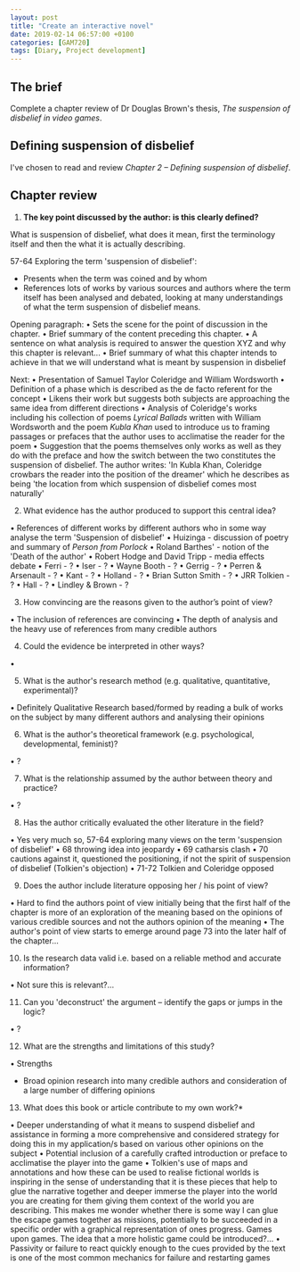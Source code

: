 ```yaml
---
layout: post
title: "Create an interactive novel"
date: 2019-02-14 06:57:00 +0100
categories: [GAM720]
tags: [Diary, Project development]
---
```


## The brief

Complete a chapter review of Dr Douglas Brown's thesis, *The suspension of disbelief in video games*.

## Defining suspension of disbelief

I've chosen to read and review *Chapter 2 – Defining suspension of disbelief*.

## Chapter review

1. **The key point discussed by the author: is this clearly defined?**

What is suspension of disbelief, what does it mean, first the terminology itself and then the what it is actually describing.

57-64 Exploring the term 'suspension of disbelief':
* Presents when the term was coined and by whom
* References lots of works by various sources and authors where the term itself has been analysed and debated, looking at many understandings of what the term suspension of disbelief means.

Opening paragraph:
• Sets the scene for the point of discussion in the chapter.
• Brief summary of the content preceding this chapter.
• A sentence on what analysis is required to answer the question XYZ and why this chapter is relevant...
• Brief summary of what this chapter intends to achieve in that we will understand what is meant by suspension in disbelief

Next:
• Presentation of Samuel Taylor Coleridge and William Wordsworth
• Definition of a phase which is described as the de facto referent for the concept
• Likens their work but suggests both subjects are approaching the same idea from different directions
• Analysis of Coleridge's works including his collection of poems *Lyrical Ballads* written with William Wordsworth and the poem *Kubla Khan* used to introduce us to framing passages or prefaces that the author uses to acclimatise the reader for the poem
• Suggestion that the poems themselves only works as well as they do with the preface and how the switch between the two constitutes the suspension of disbelief. The author writes: 'In Kubla Khan, Coleridge crowbars the reader into the position of the dreamer' which he describes as being 'the location from which suspension of disbelief comes most naturally'

2. What evidence has the author produced to support this central idea?

• References of different works by different authors who in some way analyse the term 'Suspension of disbelief'
  • Huizinga - discussion of poetry and summary of *Person from Porlock*
  • Roland Barthes' - notion of the 'Death of the author'
  • Robert Hodge and David Tripp - media effects debate
  • Ferri - ?
  • Iser - ?
  • Wayne Booth - ?
  • Gerrig - ?
  • Perren & Arsenault - ?
  • Kant - ?
  • Holland - ?
  • Brian Sutton Smith - ?
  • JRR Tolkien - ?
  • Hall - ?
  • Lindley & Brown - ?

3. How convincing are the reasons given to the author’s point of view?

• The inclusion of references are convincing
• The depth of analysis and the heavy use of references from many credible authors

4. Could the evidence be interpreted in other ways?

•

5. What is the author's research method (e.g. qualitative, quantitative,
experimental)?

• Definitely Qualitative Research based/formed by reading a bulk of works on the subject by many different authors and analysing their opinions

6. What is the author's theoretical framework (e.g. psychological, developmental,
feminist)?

• ?

7. What is the relationship assumed by the author between theory and practice?

• ?

8. Has the author critically evaluated the other literature in the field?

• Yes very much so, 57-64 exploring many views on the term 'suspension of disbelief'
• 68 throwing idea into jeopardy
• 69 catharsis clash
• 70 cautions against it, questioned the positioning, if not the spirit of suspension of disbelief (Tolkien's objection)
• 71-72 Tolkien and Coleridge opposed

9. Does the author include literature opposing her / his point of view?

• Hard to find the authors point of view initially being that the first half of the chapter is more of an exploration of the meaning based on the opinions of various credible sources and not the authors opinion of the meaning
• The author's point of view starts to emerge around page 73 into the later half of the chapter...

10. Is the research data valid i.e. based on a reliable method and accurate
information?

• Not sure this is relevant?...

11. Can you 'deconstruct' the argument – identify the gaps or jumps in the logic?

• ?

12. What are the strengths and limitations of this study?

• Strengths
  - Broad opinion research into many credible authors and consideration of a large number of differing opinions

13. What does this book or article contribute to my own work?*

• Deeper understanding of what it means to suspend disbelief and assistance in forming a more comprehensive and considered strategy for doing this in my application/s based on various other opinions on the subject
• Potential inclusion of a carefully crafted introduction or preface to acclimatise the player into the game
• Tolkien's use of maps and annotations and how these can be used to realise fictional worlds is inspiring in the sense of understanding that it is these pieces that help to glue the narrative together and deeper immerse the player into the world you are creating for them giving them context of the world you are describing. This makes me wonder whether there is some way I can glue the escape games together as missions, potentially to be succeeded in a specific order with a graphical representation of ones progress. Games upon games. The idea that a more holistic game could be introduced?...
• Passivity or failure to react quickly enough to the cues provided by the text is one of the most common mechanics for failure and restarting games
